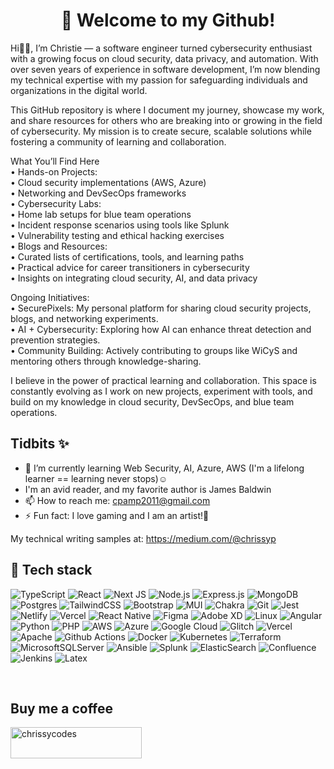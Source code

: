 
<h1 align="center"> 🌻 Welcome to my Github! </h1>


Hi👋🏾, I’m Christie — a software engineer turned cybersecurity enthusiast with a growing focus on cloud security, data privacy, and automation. With over seven years of experience in software development, I’m now blending my technical expertise with my passion for safeguarding individuals and organizations in the digital world.

This GitHub repository is where I document my journey, showcase my work, and share resources for others who are breaking into or growing in the field of cybersecurity. My mission is to create secure, scalable solutions while fostering a community of learning and collaboration.

 What You’ll Find Here <br>
	• Hands-on Projects: <br>
	•	Cloud security implementations (AWS, Azure) <br>
	•	Networking and DevSecOps frameworks <br>
	•	Cybersecurity Labs: <br>
	• Home lab setups for blue team operations <br>
	• Incident response scenarios using tools like Splunk <br>
	•	Vulnerability testing and ethical hacking exercises <br>
	•	Blogs and Resources: <br>
	• Curated lists of certifications, tools, and learning paths <br>
	•	Practical advice for career transitioners in cybersecurity <br>
	•	Insights on integrating cloud security, AI, and data privacy <br>

Ongoing Initiatives: <br>
	•	SecurePixels: My personal platform for sharing cloud security projects, blogs, and networking experiments. <br>
	•	AI + Cybersecurity: Exploring how AI can enhance threat detection and prevention strategies. <br>
	•	Community Building: Actively contributing to groups like WiCyS and mentoring others through knowledge-sharing.

I believe in the power of practical learning and collaboration. This space is constantly evolving as I work on new projects, experiment with tools, and build on my knowledge in cloud security, DevSecOps, and blue team operations.

## Tidbits ✨
- 🔭 I’m currently learning Web Security, AI, Azure, AWS (I'm a lifelong learner == learning never stops)☺️
- I'm an avid reader, and my favorite author is James Baldwin
- 📫 How to reach me: cpamp2011@gmail.com
- ⚡ Fun fact: I love gaming and I am an artist!🎨

My technical writing samples at:
https://medium.com/@chrissyp

## 🌻 Tech stack
![TypeScript](https://img.shields.io/badge/typescript-272b33?logo=typescript&logoColor=ead41c&style=for-the-badge)
![React](https://img.shields.io/badge/react-272b33?logo=react&logoColor=61dbfb&style=for-the-badge)
![Next JS](https://img.shields.io/badge/Next-272b33?style=for-the-badge&logo=next.js&logoColor=white) 
![Node.js](https://img.shields.io/badge/node.js-272b33?logo=node.js&logoColor=6bbf47&style=for-the-badge)
![Express.js](https://img.shields.io/badge/express-272b33?logo=express&logoColor=white&style=for-the-badge)
![MongoDB](https://img.shields.io/badge/mongodb-272b33?logo=mongodb&logoColor=4aae3e&style=for-the-badge)
![Postgres](https://img.shields.io/badge/PostgreSQL-272b33?style=for-the-badge&logo=postgresql&logoColor=31648c)
![TailwindCSS](https://img.shields.io/badge/tailwindcss-272b33?style=for-the-badge&logo=tailwind-css&logoColor=07b0ce) 
![Bootstrap](https://img.shields.io/badge/bootstrap-272b33?style=for-the-badge&logo=bootstrap&logoColor=7710ee) 
![MUI](https://img.shields.io/badge/MUI-272b33?style=for-the-badge&logo=mui&logoColor=0079f2) 
![Chakra](https://img.shields.io/badge/chakra-272b33?style=for-the-badge&logo=chakraui&logoColor=3ec7be) 
![Git](https://img.shields.io/badge/git-272b33?style=for-the-badge&logo=git&logoColor=f05033) 
![Jest](https://img.shields.io/badge/-jest-272b33?style=for-the-badge&logo=jest&logoColor=99425b) 
![Netlify](https://img.shields.io/badge/netlify-272b33?style=for-the-badge&logo=netlify&logoColor=#00C7B7) 
![Vercel](https://img.shields.io/badge/vercel-272b33?style=for-the-badge&logo=vercel&logoColor=white) 
![React Native](https://img.shields.io/badge/react_native%20-%2320232a.svg?&style=for-the-badge&logo=react&logoColor=%2361DAFB)
![Figma](https://img.shields.io/badge/figma%20-%23F24E1E.svg?&style=for-the-badge&logo=figma&logoColor=white)
![Adobe XD](https://img.shields.io/badge/adobe%20xd%20-%23FF26BE.svg?&style=for-the-badge&logo=adobe%20xd&logoColor=white)
![Linux](https://img.shields.io/badge/Linux-FCC624?style=for-the-badge&logo=linux&logoColor=black)
![Angular](https://img.shields.io/badge/angular%20-%23DD0031.svg?&style=for-the-badge&logo=angular&logoColor=white)
![Python](https://img.shields.io/badge/python%20-%2314354C.svg?&style=for-the-badge&logo=python&logoColor=white)
![PHP](https://img.shields.io/badge/php-%23777BB4.svg?&style=for-the-badge&logo=php&logoColor=white)
![AWS](https://img.shields.io/badge/AWS%20-%23FF9900.svg?&style=for-the-badge&logo=amazon-aws&logoColor=white)
![Azure](https://img.shields.io/badge/azure%20-%230072C6.svg?&style=for-the-badge&logo=azure-devops&logoColor=white)
![Google Cloud](https://img.shields.io/badge/Google%20Cloud%20-%234285F4.svg?&style=for-the-badge&logo=google-cloud&logoColor=white)
![Glitch](https://img.shields.io/badge/glitch%20-%233333FF.svg?&style=for-the-badge&logo=glitch&logoColor=white)
![Vercel](https://img.shields.io/badge/vercel%20-%23000000.svg?&style=for-the-badge&logo=vercel&logoColor=white)
![Apache](https://img.shields.io/badge/apache%20-%23D42029.svg?&style=for-the-badge&logo=apache&logoColor=white)
![Github Actions](https://img.shields.io/badge/github%20actions%20-%232671E5.svg?&style=for-the-badge&logo=github%20actions&logoColor=white)
![Docker](https://img.shields.io/badge/docker%20-%230db7ed.svg?&style=for-the-badge&logo=docker&logoColor=white)
![Kubernetes](https://img.shields.io/badge/kubernetes%20-%23326ce5.svg?&style=for-the-badge&logo=kubernetes&logoColor=white)
![Terraform](https://img.shields.io/badge/terraform%20-%235835CC.svg?&style=for-the-badge&logo=terraform&logoColor=white)
![MicrosoftSQLServer](https://img.shields.io/badge/Microsoft%20SQL%20Server-CC2927?style=for-the-badge&logo=microsoft%20sql%20server&logoColor=white) 
![Ansible](https://img.shields.io/badge/ansible-%231A1918.svg?style=for-the-badge&logo=ansible&logoColor=white)
![Splunk](https://img.shields.io/badge/splunk-000000.svg?style=for-the-badge&logo=splunk&color=%23000000) 
![ElasticSearch](https://img.shields.io/badge/-ElasticSearch-005571?style=for-the-badge&logo=elasticsearch) 
![Confluence](https://img.shields.io/badge/confluence-%23172BF4.svg?style=for-the-badge&logo=confluence&logoColor=white)
![Jenkins](https://img.shields.io/badge/jenkins%20-%232C5263.svg?&style=for-the-badge&logo=jenkins&logoColor=white)
![Latex](https://img.shields.io/badge/latex%20-%23008080.svg?&style=for-the-badge&logo=latex&logoColor=white)

</p>
<br>


 
 ## Buy me a coffee
<p><a href="https://www.buymeacoffee.com/securepixels"> <img align="left" src="https://cdn.buymeacoffee.com/buttons/v2/default-yellow.png" height="50" width="210" alt="chrissycodes" /></a></p><br><br>
<!--
**chrissyacoder/chrissyacoder** is a ✨ _special_ ✨ repository because its `README.md` (this file) appears on your GitHub profile.


